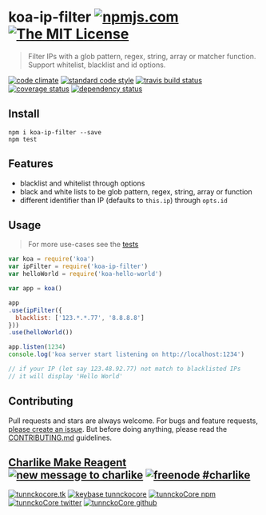 # koa-ip-filter [![npmjs.com][npmjs-img]][npmjs-url] [![The MIT License][license-img]][license-url]

> Filter IPs with a glob pattern, regex, string, array or matcher function. Support whitelist, blacklist and id options.

[![code climate][codeclimate-img]][codeclimate-url] [![standard code style][standard-img]][standard-url] [![travis build status][travis-img]][travis-url] [![coverage status][coveralls-img]][coveralls-url] [![dependency status][david-img]][david-url]


## Install
```
npm i koa-ip-filter --save
npm test
```


## Features
- blacklist and whitelist through options
- black and white lists to be glob pattern, regex, string, array or function
- different identifier than IP (defaults to `this.ip`) through `opts.id`


## Usage
> For more use-cases see the [tests](./test.js)

```js
var koa = require('koa')
var ipFilter = require('koa-ip-filter')
var helloWorld = require('koa-hello-world')

var app = koa()

app
.use(ipFilter({
  blacklist: ['123.*.*.77', '8.8.8.8']
}))
.use(helloWorld())

app.listen(1234)
console.log('koa server start listening on http://localhost:1234')

// if your IP (let say 123.48.92.77) not match to blacklisted IPs
// it will display 'Hello World'
```


## Contributing

Pull requests and stars are always welcome. For bugs and feature requests, [please create an issue](https://github.com/tunnckoCore/koa-ip-filter/issues/new).
But before doing anything, please read the [CONTRIBUTING.md](./CONTRIBUTING.md) guidelines.


## [Charlike Make Reagent](http://j.mp/1stW47C) [![new message to charlike][new-message-img]][new-message-url] [![freenode #charlike][freenode-img]][freenode-url]

[![tunnckocore.tk][author-www-img]][author-www-url] [![keybase tunnckocore][keybase-img]][keybase-url] [![tunnckoCore npm][author-npm-img]][author-npm-url] [![tunnckoCore twitter][author-twitter-img]][author-twitter-url] [![tunnckoCore github][author-github-img]][author-github-url]


[npmjs-url]: https://www.npmjs.com/package/koa-ip-filter
[npmjs-img]: https://img.shields.io/npm/v/koa-ip-filter.svg?label=koa-ip-filter

[license-url]: https://github.com/tunnckoCore/koa-ip-filter/blob/master/LICENSE.md
[license-img]: https://img.shields.io/badge/license-MIT-blue.svg


[codeclimate-url]: https://codeclimate.com/github/tunnckoCore/koa-ip-filter
[codeclimate-img]: https://img.shields.io/codeclimate/github/tunnckoCore/koa-ip-filter.svg

[travis-url]: https://travis-ci.org/tunnckoCore/koa-ip-filter
[travis-img]: https://img.shields.io/travis/tunnckoCore/koa-ip-filter.svg

[coveralls-url]: https://coveralls.io/r/tunnckoCore/koa-ip-filter
[coveralls-img]: https://img.shields.io/coveralls/tunnckoCore/koa-ip-filter.svg

[david-url]: https://david-dm.org/tunnckoCore/koa-ip-filter
[david-img]: https://img.shields.io/david/tunnckoCore/koa-ip-filter.svg

[standard-url]: https://github.com/feross/standard
[standard-img]: https://img.shields.io/badge/code%20style-standard-brightgreen.svg


[author-www-url]: http://www.tunnckocore.tk
[author-www-img]: https://img.shields.io/badge/www-tunnckocore.tk-fe7d37.svg

[keybase-url]: https://keybase.io/tunnckocore
[keybase-img]: https://img.shields.io/badge/keybase-tunnckocore-8a7967.svg

[author-npm-url]: https://www.npmjs.com/~tunnckocore
[author-npm-img]: https://img.shields.io/badge/npm-~tunnckocore-cb3837.svg

[author-twitter-url]: https://twitter.com/tunnckoCore
[author-twitter-img]: https://img.shields.io/badge/twitter-@tunnckoCore-55acee.svg

[author-github-url]: https://github.com/tunnckoCore
[author-github-img]: https://img.shields.io/badge/github-@tunnckoCore-4183c4.svg

[freenode-url]: http://webchat.freenode.net/?channels=charlike
[freenode-img]: https://img.shields.io/badge/freenode-%23charlike-5654a4.svg

[new-message-url]: https://github.com/tunnckoCore/messages
[new-message-img]: https://img.shields.io/badge/send%20me-message-green.svg
